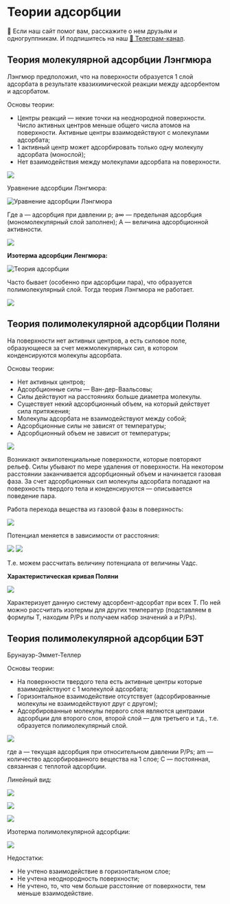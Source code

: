 # Теории адсорбции


<div class="pagination-nav__link">🙏 Если наш сайт помог вам, расскажите о нем друзьям и одногруппникам. И подпишитесь на наш <a href="https://t.me/+JfpTv9CJlwQ0MThi">🔗 Телеграм-канал</a>.</div>

## Теория молекулярной адсорбции Лэнгмюра

Лэнгмюр предположил, что на поверхности образуется 1 слой адсорбата в результате квазихимической реакции между адсорбентом и адсорбатом.

Основы теории:

* Центры реакций — некие точки на неоднородной поверхности. Число активных центров меньше общего числа атомов на поверхности. Активные центры взаимодействуют с молекулами адсорбата;
* 1 активный центр может адсорбировать только одну молекулу адсорбата (монослой);
* Нет взаимодействия между молекулами адсорбата на поверхности.

![](images/teorii-adsorbcii/theory_clip_image001.png)

Уравнение адсорбции Лэнгмюра:

![Уравнение адсорбции Лэнгмюра](images/teorii-adsorbcii/theory_clip_image001_0006.png)

Где а — адсорбция при давлении p; а∞ — предельная адсорбция (мономолекулярный слой заполнен); А — величина адсорбционной активности.

![](images/teorii-adsorbcii/theory_clip_image001_0007.png)

**Изотерма адсорбции Ленгмюра:**

![Теория адсорбции](images/teorii-adsorbcii/theory_clip_image001_0008.png)

Часто бывает (особенно при адсорбции пара), что образуется полимолекулярный слой. Тогда теория Лэнгмюра не работает.

![](images/teorii-adsorbcii/theory_clip_image001_0009.png)

## Теория полимолекулярной адсорбции Поляни

На поверхности нет активных центров, а есть силовое поле, образующееся за счет межмолекулярных сил, в котором конденсируются молекулы адсорбата.

Основы теории:

* Нет активных центров;
* Адсорбционные силы — Ван-дер-Ваальсовы;
* Силы действуют на расстояниях больше диаметра молекулы.
* Существует некий адсорбционный объем, на который действует сила притяжения;
* Молекулы адсорбата не взаимодействуют между собой;
* Адсорбционные силы не зависят от температуры;
* Адсорбционный объем не зависит от температуры;

![](images/teorii-adsorbcii/theory_clip_image001_0010.png)

Возникают эквипотенциальные поверхности, которые повторяют рельеф. Силы убывают по мере удаления от поверхности. На некотором расстоянии заканчивается адсорбционный объем и начинается газовая фаза. За счет адсорбционных сил молекулы адсорбата попадают на поверхность твердого тела и конденсируются — описывается поведение пара.

Работа перехода вещества из газовой фазы в поверхность:

![](images/teorii-adsorbcii/theory_clip_image001_0011.png)

Потенциал меняется в зависимости от расстояния:

![](images/teorii-adsorbcii/theory_clip_image001_0013.png) ![](images/teorii-adsorbcii/theory_clip_image001_0015.png)

Т.е. можем рассчитать величину потенциала от величины Vадс.

**Характеристическая кривая Поляни**

![](images/teorii-adsorbcii/theory_clip_image001_0018.png)

Характеризует данную систему адсорбент-адсорбат при всех Т. По ней можно рассчитать изотермы для других температур (подставляем в формулы Т, находим P/Ps и получаем набор значений а и P/Ps).

## Теория полимолекулярной адсорбции БЭТ

Брунауэр-Эммет-Теллер

Основы теории:

* На поверхности твердого тела есть активные центры которые взаимодействуют с 1 молекулой адсорбата;
* Горизонтальное взаимодействие отсутствует (адсорбированные молекулы не взаимодействуют друг с другом);
* Адсорбированные молекулы первого слоя являются центрами адсорбции для второго слоя, второй слой — для третьего и т.д., т.е. образуется полимолекулярный слой.

![](images/teorii-adsorbcii/theory_clip_image001_0016.png)

где а — текущая адсорбция при относительном давлении P/Ps; аm — количество адсорбированного вещества на 1 слое; C — постоянная, связанная с теплотой адсорбции.

Линейный вид:

![](images/teorii-adsorbcii/theory_clip_image001_0017.png)

![](images/teorii-adsorbcii/theory_clip_image001_0020.png)

![](images/teorii-adsorbcii/theory_clip_image001_0021.png)

Изотерма полимолекулярной адсорбции:

![](images/teorii-adsorbcii/theory_clip_image001_0019.png)

Недостатки:

* Не учтено взаимодействие в горизонтальном слое;
* Не учтена неоднородность поверхности;
* Не учтено, то, что чем больше расстояние от поверхности, тем меньше взаимодействие.

